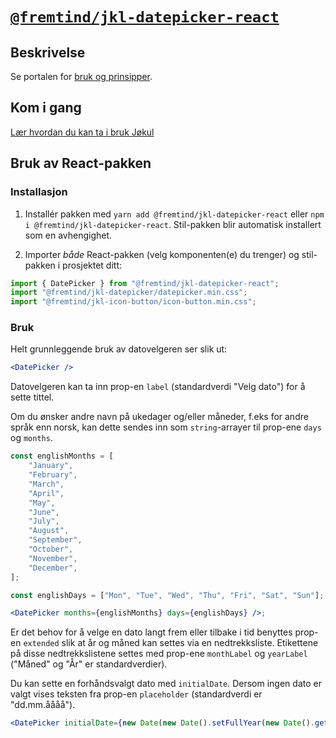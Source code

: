 # [`@fremtind/jkl-datepicker-react`](https://fremtind.github.io/jokul/komponenter/datepicker)

## Beskrivelse

Se portalen for [bruk og prinsipper](https://fremtind.github.io/jokul/komponenter/datepicker).

## Kom i gang

[Lær hvordan du kan ta i bruk Jøkul](https://fremtind.github.io/jokul/developer/getting-started/)

## Bruk av React-pakken

### Installasjon

1. Installér pakken med `yarn add @fremtind/jkl-datepicker-react` eller `npm i @fremtind/jkl-datepicker-react`. Stil-pakken blir automatisk installert som en avhengighet.

2. Importer _både_ React-pakken (velg komponenten(e) du trenger) og stil-pakken i prosjektet ditt:

```js
import { DatePicker } from "@fremtind/jkl-datepicker-react";
import "@fremtind/jkl-datepicker/datepicker.min.css";
import "@fremtind/jkl-icon-button/icon-button.min.css";
```

### Bruk

Helt grunnleggende bruk av datovelgeren ser slik ut:

```jsx
<DatePicker />
```

Datovelgeren kan ta inn prop-en `label` (standardverdi "Velg dato") for å sette tittel.

Om du ønsker andre navn på ukedager og/eller måneder, f.eks for andre språk enn norsk, kan dette sendes inn som `string`-arrayer til prop-ene `days` og `months`.

```jsx
const englishMonths = [
    "January",
    "February",
    "March",
    "April",
    "May",
    "June",
    "July",
    "August",
    "September",
    "October",
    "November",
    "December",
];

const englishDays = ["Mon", "Tue", "Wed", "Thu", "Fri", "Sat", "Sun"];

<DatePicker months={englishMonths} days={englishDays} />;
```

Er det behov for å velge en dato langt frem eller tilbake i tid benyttes prop-en `extended` slik at år og måned kan settes via en nedtrekksliste. Etikettene på disse nedtrekkslistene settes med prop-ene `monthLabel` og `yearLabel` ("Måned" og "År" er standardverdier).

Du kan sette en forhåndsvalgt dato med `initialDate`. Dersom ingen dato er valgt vises teksten fra prop-en `placeholder` (standardverdi er "dd.mm.åååå").

```jsx
<DatePicker initialDate={new Date(new Date().setFullYear(new Date().getFullYear() + 1))} />
```
